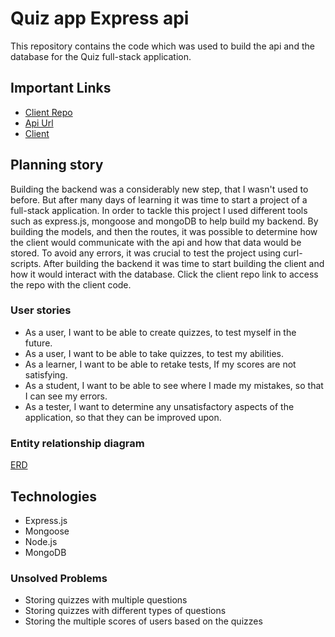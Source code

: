 # Quiz app Express api

This repository contains the code which was used to build the api and the database for the Quiz full-stack application.

## Important Links

- [Client Repo](github.com/guyfredw/quiz-app-client)
- [Api Url](https://fast-scrubland-82016.herokuapp.com/)
- [Client](https://guyfredw.github.io/quiz-app-client/)

## Planning story

Building the backend was a considerably new step, that I wasn't used to before. But after many days of learning it was time to start a project of a full-stack application. In order to tackle this project I used different tools such as express.js, mongoose and mongoDB to help build my backend. By building the models, and then the routes, it was possible to determine how the client would communicate with the api and how that data would be stored. To avoid any errors, it was crucial to test the project using curl-scripts. After building the backend it was time to start building the client and how it would interact with the database. Click the client repo link to access the repo with the client code.

### User stories

- As a user, I want to be able to create quizzes, to test myself in the future.
- As a user, I want to be able to take quizzes, to test my abilities.
- As a learner, I want to be able to retake tests, If my scores are not satisfying.
- As a student, I want to be able to see where I made my mistakes, so that I can see my errors.
- As a tester, I want to determine any unsatisfactory aspects of the application, so that they can be improved upon.

### Entity relationship diagram

[ERD](https://imgur.com/879yqCn)

## Technologies

- Express.js
- Mongoose
- Node.js
- MongoDB

### Unsolved Problems

- Storing quizzes with multiple questions
- Storing quizzes with different types of questions
- Storing the multiple scores of users based on the quizzes
